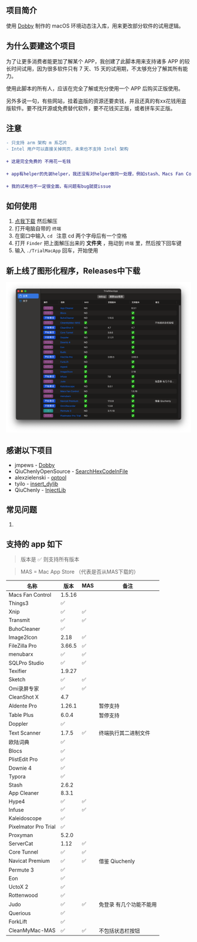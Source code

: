 ## 项目简介

使用 [Dobby](https://github.com/jmpews/Dobby) 制作的 macOS 环境动态注入库，用来更改部分软件的试用逻辑。

## 为什么要建这个项目

为了让更多消费者能更加了解某个 APP，我创建了此脚本用来支持诸多 APP 的较长时间试用，因为很多软件只有 7 天、15 天的试用期，不太够充分了解其所有能力。

使用此脚本的所有人，应该在完全了解或充分使用一个 APP 后购买正版使用。

另外多说一句，有些网站，挂着盗版的资源还要卖钱，并且还真的有xx花钱用盗版软件。要不找开源或免费替代软件，要不花钱买正版，或者拼车买正版。

## 注意

```diff
- 只支持 arm 架构 m 系芯片
- Intel 用户可以直接关掉网页，未来也不支持 Intel 架构

+ 这是完全免费的 不用花一毛钱

+ app有helper的先装helper，我还没有对helper做同一处理，例如stash、Macs Fan Control 等软件

+ 我的试用也不一定很全面，有问题有bug就提issue
```

## 如何使用

1.  [点我下载](https://github.com/TrialMacApp/TrialMacApp/archive/refs/heads/master.zip) 然后解压
2.  打开电脑自带的 `终端`
3.  在窗口中输入 `cd ` 注意 cd 两个字母后有一个空格
4.  打开 `Finder` 把上面解压出来的 **文件夹** ，拖动到 `终端` 里，然后按下回车键
5.  输入 `./TrialMacApp` 回车，开始使用

## 新上线了图形化程序，Releases中下载
![](/img/1.png "")

## 感谢以下项目

- jmpews - [Dobby](https://github.com/jmpews/Dobby)
- QiuChenlyOpenSource - [SearchHexCodeInFile](https://github.com/QiuChenlyOpenSource/SearchHexCodeInFile)
- alexzielenski - [optool](https://github.com/alexzielenski/optool)
- tyilo - [insert_dylib](https://github.com/tyilo/insert_dylib)
- QiuChenly - [InjectLib](https://github.com/QiuChenly/InjectLib) 

## 常见问题

1.  

## 支持的 app 如下

> 版本是 ✅ 则支持所有版本 

> MAS = Mac App Store （代表是否从MAS下载的）

| 名称                 | 版本     | MAS | 备注             |
| -------------------- | -------- | --- | ---------------- |
| Macs Fan Control | 1.5.16 |  |  |
| Things3 | ✅ |  |  |
| Xnip | ✅ | ✅ |  |
| Transmit | ✅ | ✅ |  |
| BuhoCleaner | ✅ |  |  |
| Image2Icon | 2.18 | ✅ |  |
| FileZilla Pro | 3.66.5 | ✅ |  |
| menubarx | ✅ | ✅ |  |
| SQLPro Studio | ✅ | ✅ |  |
| Texifier | 1.9.27 |  |  |
| Sketch | ✅ | ✅ |  |
| Omi录屏专家 | ✅ | ✅ |  |
| CleanShot X | 4.7 |  |  |
| Aldente Pro | 1.26.1 |  | 暂停支持 |
| Table Plus | 6.0.4 |  | 暂停支持 |
| Doppler | ✅ |  |  |
| Text Scanner | 1.7.5 | ✅ | 终端执行其二进制文件 |
| 欧陆词典 | ✅ |  |  |
| Blocs | ✅ |  |  |
| PlistEdit Pro | ✅ |  |  |
| Downie 4 | ✅ |  |  |
| Typora | ✅ |  |  |
| Stash | 2.6.2 |  |  |
| App Cleaner | 8.3.1 |  |  |
| Hype4 | ✅ | ✅ |  |
| Infuse | ✅ | ✅ |  |
| Kaleidoscope | ✅ |  |  |
| Pixelmator Pro Trial | ✅ |  |  |
| Proxyman | 5.2.0 |  |  |
| ServerCat | 1.12 | ✅ |  |
| Core Tunnel | ✅ | ✅ |  |
| Navicat Premium | ✅ | ✅ | 借鉴 Qiuchenly |
| Permute 3 | ✅ |  |  |
| Eon | ✅ |  |  |
| UctoX 2 | ✅ |  |  |
| Rottenwood | ✅ |  |  |
| Judo | ✅ | ✅ | 免登录 有几个功能不能用 |
| Querious | ✅ |  |  |
| ForkLift | ✅ |  |  |
| CleanMyMac-MAS | ✅ | ✅ | 不包括状态栏按钮 |
